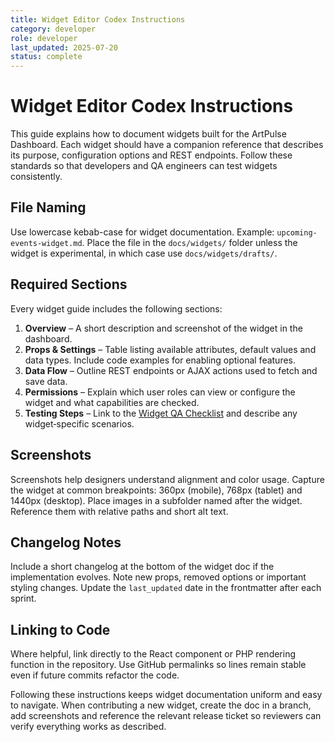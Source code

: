 ```yaml
---
title: Widget Editor Codex Instructions
category: developer
role: developer
last_updated: 2025-07-20
status: complete
---
```


# Widget Editor Codex Instructions

This guide explains how to document widgets built for the ArtPulse Dashboard. Each widget should have a companion reference that describes its purpose, configuration options and REST endpoints. Follow these standards so that developers and QA engineers can test widgets consistently.

## File Naming
Use lowercase kebab-case for widget documentation. Example: `upcoming-events-widget.md`. Place the file in the `docs/widgets/` folder unless the widget is experimental, in which case use `docs/widgets/drafts/`.

## Required Sections
Every widget guide includes the following sections:

1. **Overview** – A short description and screenshot of the widget in the dashboard.
2. **Props & Settings** – Table listing available attributes, default values and data types. Include code examples for enabling optional features.
3. **Data Flow** – Outline REST endpoints or AJAX actions used to fetch and save data.
4. **Permissions** – Explain which user roles can view or configure the widget and what capabilities are checked.
5. **Testing Steps** – Link to the [Widget QA Checklist](./qa/widget-qa-checklist.md) and describe any widget‑specific scenarios.

## Screenshots
Screenshots help designers understand alignment and color usage. Capture the widget at common breakpoints: 360px (mobile), 768px (tablet) and 1440px (desktop). Place images in a subfolder named after the widget. Reference them with relative paths and short alt text.

## Changelog Notes
Include a short changelog at the bottom of the widget doc if the implementation evolves. Note new props, removed options or important styling changes. Update the `last_updated` date in the frontmatter after each sprint.

## Linking to Code
Where helpful, link directly to the React component or PHP rendering function in the repository. Use GitHub permalinks so lines remain stable even if future commits refactor the code.

Following these instructions keeps widget documentation uniform and easy to navigate. When contributing a new widget, create the doc in a branch, add screenshots and reference the relevant release ticket so reviewers can verify everything works as described.